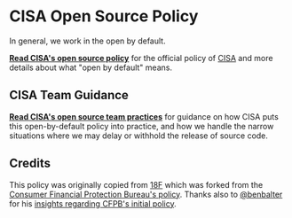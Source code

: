 # CISA Open Source Policy #

In general, we work in the open by default.

**[Read CISA's open source policy](policy.md)** for the official
policy of [CISA](https://cisa.gov/) and more details about what "open by
default" means.

## CISA Team Guidance ##

**[Read CISA's open source team practices](practice.md)** for guidance on how
CISA puts this open-by-default policy into practice, and how we handle the
narrow situations where we may delay or withhold the release of source code.

## Credits ##

This policy was originally copied from [18F](https://18f.gsa.gov) which was
forked from the [Consumer Financial Protection Bureau's policy](https://github.com/cfpb/source-code-policy).
Thanks also to [@benbalter](https://github.com/benbalter) for his
[insights regarding CFPB's initial policy](http://ben.balter.com/2012/04/10/whats-missing-from-cfpbs-awesome-new-source-code-policy/).
